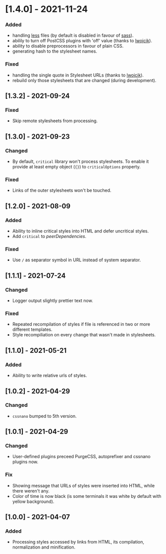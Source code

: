 # [1.4.0] - 2021-11-24

### Added

- handling [less](https://lesscss.org) files (by default is disabled in favour of [sass](https://sass-lang.com)).
- abilily to turn off PostCSS plugins with 'off' value (thanks to [lwojcik](https://github.com/lwojcik)).
- ability to disable preprocessors in favour of plain CSS.
- generating hash to the stylesheet names.

### Fixed

- handling the single quote in Stylesheet URLs (thanks to [lwojcik](https://github.com/lwojcik)).
- rebuild only those stylesheets that are changed (during development).

## [1.3.2] - 2021-09-24

### Fixed

- Skip remote stylesheets from processing.

## [1.3.0] - 2021-09-23

### Changed

- By default, `critical` library won't process stylesheets. To enable it provide at least empty object (`{}`) to `criticalOptions` property.

### Fixed

- Links of the outer stylesheets won't be touched.

## [1.2.0] - 2021-08-09

### Added

- Ability to inline critical styles into HTML and defer uncritical styles.
- Add `critical` to _peerDependencies_.

### Fixed

- Use `/` as separator symbol in URL instead of system separator.

## [1.1.1] - 2021-07-24

### Changed

- Logger output slightly prettier text now.

### Fixed

- Repeated recompilation of styles if file is referenced in two or more different templates.
- Style recompiliation on every change that wasn't made in stylesheets.

## [1.1.0] - 2021-05-21

### Added

- Ability to write relative urls of styles.

## [1.0.2] - 2021-04-29

### Changed

- `cssnano` bumped to 5th version.

## [1.0.1] - 2021-04-29

### Changed

- User-defined plugins preceed PurgeCSS, autoprefixer and cssnano plugins now.

### Fix

- Showing message that URLs of styles were inserted into HTML, while there weren't any.
- Color of time is now black (is some terminals it was white by default with yellow background).

## [1.0.0] - 2021-04-07

### Added

- Processing styles accessed by links from HTML, its compilation, normalization and minification.
